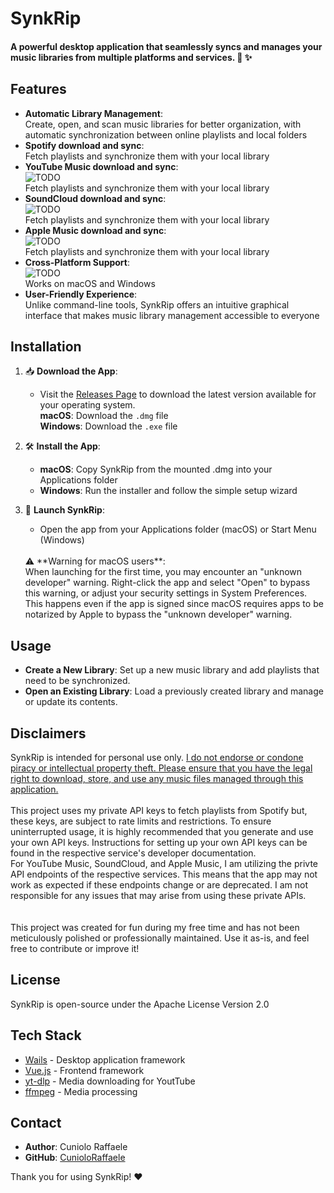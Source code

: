 # SynkRip

#### A powerful desktop application that seamlessly syncs and manages your music libraries from multiple platforms and services. 🎵 ✨

## Features

- **Automatic Library Management**:<br>Create, open, and scan music libraries for better organization, with automatic synchronization between online playlists and local folders
- **Spotify download and sync**:<br>Fetch playlists and synchronize them with your local library
- **YouTube Music download and sync**:<br>![TODO](https://img.shields.io/badge/status-TODO-red)<br>Fetch playlists and synchronize them with your local library 
- **SoundCloud download and sync**:<br>![TODO](https://img.shields.io/badge/status-TODO-red)<br>Fetch playlists and synchronize them with your local library
- **Apple Music download and sync**:<br>![TODO](https://img.shields.io/badge/status-TODO-red)<br>Fetch playlists and synchronize them with your local library
- **Cross-Platform Support**:<br>![TODO](https://img.shields.io/badge/status-TODO-red)<br>Works on macOS and Windows
- **User-Friendly Experience**:<br>Unlike command-line tools, SynkRip offers an intuitive graphical interface that makes music library management accessible to everyone

## Installation

1. 📥   **Download the App**:
    - Visit the [Releases Page](https://github.com/CunioloRaffaele/synkrip/releases) to download the latest version available for your operating system.
    <br>**macOS**: Download the `.dmg` file
    <br>**Windows**: Download the `.exe` file

2. 🛠️  **Install the App**:
    - **macOS**: Copy SynkRip from the mounted .dmg into your Applications folder
    - **Windows**: Run the installer and follow the simple setup wizard

3. 🚀  **Launch SynkRip**:
    - Open the app from your Applications folder (macOS) or Start Menu (Windows)
    <br>
     ⚠️  **Warning for macOS users**: 
    <br>When launching for the first time, you may encounter an "unknown developer" warning. Right-click the app and select "Open" to bypass this warning, or adjust your security settings in System Preferences.
    <br>This happens even if the app is signed since macOS requires apps to be notarized by Apple to bypass the "unknown developer" warning.

## Usage

- **Create a New Library**: Set up a new music library and add playlists that need to be synchronized.
- **Open an Existing Library**: Load a previously created library and manage or update its contents.

## Disclaimers

SynkRip is intended for personal use only. <u>I do not endorse or condone piracy or intellectual property theft. Please ensure that you have the legal right to download, store, and use any music files managed through this application.</u>
<br><br>
This project uses my private API keys to fetch playlists from Spotify but, these keys, are subject to rate limits and restrictions. To ensure uninterrupted usage, it is highly recommended that you generate and use your own API keys. Instructions for setting up your own API keys can be found in the respective service's developer documentation.
<br>
For YouTube Music, SoundCloud, and Apple Music, I am utilizing the privte API endpoints of the respective services. This means that the app may not work as expected if these endpoints change or are deprecated. I am not responsible for any issues that may arise from using these private APIs.
<br>
<br><br>
This project was created for fun during my free time and has not been meticulously polished or professionally maintained. Use it as-is, and feel free to contribute or improve it!

## License

SynkRip is open-source under the Apache License Version 2.0

## Tech Stack

- [Wails](https://wails.io/) - Desktop application framework
- [Vue.js](https://vuejs.org/) - Frontend framework
- [yt-dlp](https://github.com/yt-dlp/yt-dlp) - Media downloading for YoutTube
- [ffmpeg](https://github.com/FFmpeg/FFmpeg) - Media processing


## Contact

- **Author**: Cuniolo Raffaele
- **GitHub**: [CunioloRaffaele](https://github.com/CunioloRaffaele)

Thank you for using SynkRip! ❤️